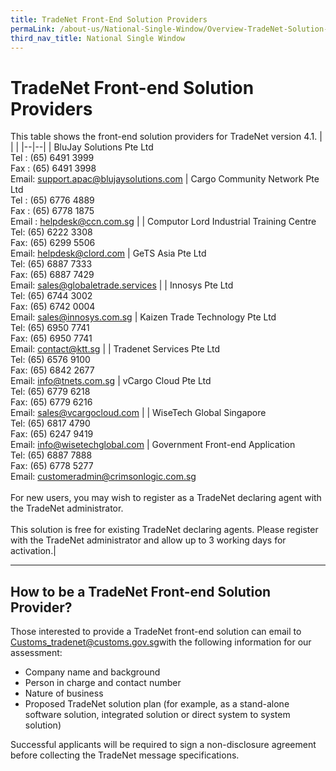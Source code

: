 ```yaml
---
title: TradeNet Front-End Solution Providers
permaLink: /about-us/National-Single-Window/Overview-TradeNet-Solution-Providers
third_nav_title: National Single Window
---
```


# TradeNet Front-end Solution Providers

This table shows the front-end solution providers for TradeNet version 4.1.
|  |  |
|--|--|
| BluJay Solutions Pte Ltd<br>Tel : (65) 6491 3999<br>Fax : (65) 6491 3998<br>Email:  [support.apac@blujaysolutions.com](mailto:support.apac@blujaysolutions.com) | Cargo Community Network Pte Ltd<br>Tel : (65) 6776 4889<br>Fax : (65) 6778 1875<br>Email : [helpdesk@ccn.com.sg](mailto:helpdesk@ccn.com.sg) |
| Computor Lord Industrial Training Centre<br>Tel: (65) 6222 3308<br>Fax: (65) 6299 5506<br>Email: [helpdesk@clord.com](mailto:helpdesk@clord.com) | GeTS Asia Pte Ltd<br>Tel: (65) 6887 7333<br>Fax: (65) 6887 7429<br>Email:  [sales@globaletrade.services](mailto:sales@globaletrade.services) |
| Innosys Pte Ltd<br>Tel: (65) 6744 3002<br>Fax: (65) 6742 0004<br>Email:  [sales@innosys.com.sg](mailto:sales@innosys.com.sg) | Kaizen Trade Technology Pte Ltd<br>Tel: (65) 6950 7741  <br>Fax: (65) 6950 7741<br>Email:  [contact@ktt.sg](mailto:contact@ktt.sg) |
| Tradenet Services Pte Ltd<br>Tel: (65) 6576 9100<br>Fax: (65) 6842 2677<br>Email:  [info@tnets.com.sg](mailto:info@tnets.com.sg) | vCargo Cloud Pte Ltd<br>Tel: (65) 6779 6218<br>Fax: (65) 6779 6216  <br>Email:  [sales@vcargocloud.com](mailto:sales@vcargocloud.com) |
| WiseTech Global Singapore<br>Tel: (65) 6817 4790<br>Fax: (65) 6247 9419<br>Email:  [info@wisetechglobal.com](mailto:info@wisetechglobal.com) | Government Front-end Application<br>Tel: (65) 6887 7888<br>Fax: (65) 6778 5277  <br>Email: [customeradmin@crimsonlogic.com.sg](mailto:customeradmin@crimsonlogic.com.sg)<br><br>For new users, you may wish to register as a TradeNet declaring agent with the TradeNet administrator.<br><br>This solution is free for existing TradeNet declaring agents. Please register with the TradeNet administrator and allow up to 3 working days for activation.|

***
## How to be a TradeNet Front-end Solution Provider?

Those interested to provide a TradeNet front-end solution can email to  [Customs_tradenet@customs.gov.sg](mailto:Customs_tradenet@customs.gov.sg)with the following information for our assessment:

-   Company name and background
-   Person in charge and contact number
-   Nature of business
-   Proposed TradeNet solution plan (for example, as a stand-alone software solution, integrated solution or direct system to system solution)

Successful applicants will be required to sign a non-disclosure agreement before collecting the TradeNet message specifications.

